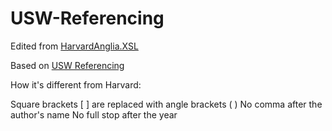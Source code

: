 # USW-Referencing

Edited from [HarvardAnglia.XSL](https://github.com/codingo/BibWord/blob/master/styles/HarvardAnglia.XSL)
  
Based on [USW Referencing](https://library.southwales.ac.uk/collections-subject-guides/referencing/)
  
How it's different from Harvard:

Square brackets [ ] are replaced with angle brackets ( )
No comma after the author's name
No full stop after the year

